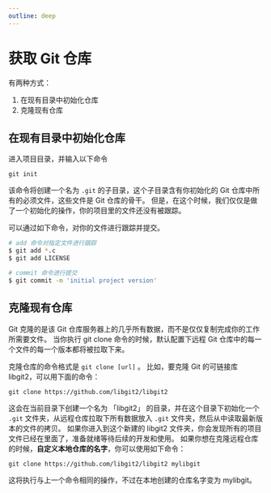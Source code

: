 ```yaml
---
outline: deep
---
```


# 获取 Git 仓库

有两种方式：

1. 在现有目录中初始化仓库
2. 克隆现有仓库

## 在现有目录中初始化仓库

进入项目目录，并输入以下命令

```
git init
```

该命令将创建一个名为 `.git` 的子目录，这个子目录含有你初始化的 Git 仓库中所有的必须文件，这些文件是 Git 仓库的骨干。 但是，在这个时候，我们仅仅是做了一个初始化的操作，你的项目里的文件还没有被跟踪。

可以通过如下命令，对你的文件进行跟踪并提交。

```bash
# add 命令对指定文件进行跟踪
$ git add *.c
$ git add LICENSE

# commit 命令进行提交
$ git commit -m 'initial project version'
```

## 克隆现有仓库

Git 克隆的是该 Git 仓库服务器上的几乎所有数据，而不是仅仅复制完成你的工作所需要文件。 当你执行 git clone 命令的时候，默认配置下远程 Git 仓库中的每一个文件的每一个版本都将被拉取下来。

克隆仓库的命令格式是 `git clone [url]` 。 比如，要克隆 Git 的可链接库 libgit2，可以用下面的命令：

```
git clone https://github.com/libgit2/libgit2
```

这会在当前目录下创建一个名为 「libgit2」 的目录，并在这个目录下初始化一个 `.git` 文件夹，从远程仓库拉取下所有数据放入 `.git` 文件夹，然后从中读取最新版本的文件的拷贝。 如果你进入到这个新建的 libgit2 文件夹，你会发现所有的项目文件已经在里面了，准备就绪等待后续的开发和使用。 如果你想在克隆远程仓库的时候，**自定义本地仓库的名字**，你可以使用如下命令：

```
git clone https://github.com/libgit2/libgit2 mylibgit
```

这将执行与上一个命令相同的操作，不过在本地创建的仓库名字变为 mylibgit。
